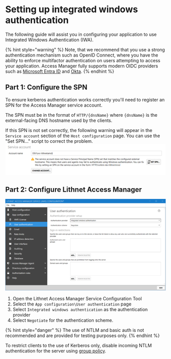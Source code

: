 # Setting up integrated windows authentication

The following guide will assist you in configuring your application to use Integrated Windows Authentication (IWA).

{% hint style="warning" %}
Note, that we recommend that you use a strong authentication mechanism such as OpenID Connect, where you have the ability to enforce multifactor authentication on users attempting to access your application. Access Manager fully supports modern OIDC providers such as [Microsoft Entra ID](setting-up-authentication-with-azure-ad.md) and [Okta](setting-up-authentication-with-okta.md).
{% endhint %}

## Part 1: Configure the SPN
To ensure kerberos authentication works correctly you'll need to register an SPN for the Access Manager service account.

The SPN must be in the format of `HTTP/{dnsName}` where `{dnsName}` is the external-facing DNS hostname used by the clients.

If this SPN is not set correctly, the following warning will appear in the `Service account` section of the `Host configuration` page. You can use the "Set SPN..." script to correct the problem.
![](../../images/spn-warning.png)

## Part 2: Configure Lithnet Access Manager

![!](../../images/ui-page-authentication-iwa.png)

1. Open the Lithnet Access Manager Service Configuration Tool
2. Select the `App configuration\User authentication` page
3. Select `Integrated windows authentication` as the authentication provider
4. Select `Negotiate` for the authentication scheme.

{% hint style="danger" %}
The use of NTLM and basic auth is not recommended and are provided for testing purposes only.
{% endhint %}

To restrict clients to the use of Kerberos only, disable incoming NTLM authentication for the server using [group policy](https://docs.microsoft.com/en-us/windows/security/threat-protection/security-policy-settings/network-security-restrict-ntlm-incoming-ntlm-traffic).
